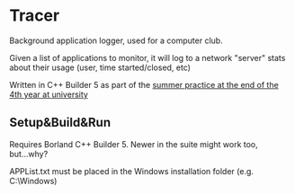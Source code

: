 # Tracer
Background application logger, used for a computer club. 

Given a list of applications to monitor, it will log to a network "server" stats about their usage (user, time started/closed, etc)

Written in C++ Builder 5 as part of the [summer practice at the end of the 4th year at university](https://github.com/stefandee/university-years/tree/main/src/year-4/practica)

## Setup&Build&Run

Requires Borland C++ Builder 5. Newer in the suite might work too, but...why?

APPList.txt must be placed in the Windows installation folder (e.g. C:\Windows)